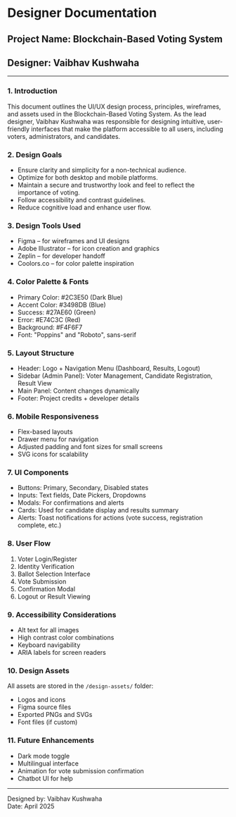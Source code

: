# Designer Documentation

## Project Name: Blockchain-Based Voting System

## Designer: Vaibhav Kushwaha

---

### 1. Introduction
This document outlines the UI/UX design process, principles, wireframes, and assets used in the Blockchain-Based Voting System. As the lead designer, Vaibhav Kushwaha was responsible for designing intuitive, user-friendly interfaces that make the platform accessible to all users, including voters, administrators, and candidates.

### 2. Design Goals
- Ensure clarity and simplicity for a non-technical audience.
- Optimize for both desktop and mobile platforms.
- Maintain a secure and trustworthy look and feel to reflect the importance of voting.
- Follow accessibility and contrast guidelines.
- Reduce cognitive load and enhance user flow.

### 3. Design Tools Used
- Figma – for wireframes and UI designs
- Adobe Illustrator – for icon creation and graphics
- Zeplin – for developer handoff
- Coolors.co – for color palette inspiration

### 4. Color Palette & Fonts
- Primary Color: #2C3E50 (Dark Blue)
- Accent Color: #3498DB (Blue)
- Success: #27AE60 (Green)
- Error: #E74C3C (Red)
- Background: #F4F6F7
- Font: "Poppins" and "Roboto", sans-serif

### 5. Layout Structure
- Header: Logo + Navigation Menu (Dashboard, Results, Logout)
- Sidebar (Admin Panel): Voter Management, Candidate Registration, Result View
- Main Panel: Content changes dynamically
- Footer: Project credits + developer details

### 6. Mobile Responsiveness
- Flex-based layouts
- Drawer menu for navigation
- Adjusted padding and font sizes for small screens
- SVG icons for scalability

### 7. UI Components
- Buttons: Primary, Secondary, Disabled states
- Inputs: Text fields, Date Pickers, Dropdowns
- Modals: For confirmations and alerts
- Cards: Used for candidate display and results summary
- Alerts: Toast notifications for actions (vote success, registration complete, etc.)

### 8. User Flow
1. Voter Login/Register
2. Identity Verification
3. Ballot Selection Interface
4. Vote Submission
5. Confirmation Modal
6. Logout or Result Viewing

### 9. Accessibility Considerations
- Alt text for all images
- High contrast color combinations
- Keyboard navigability
- ARIA labels for screen readers

### 10. Design Assets
All assets are stored in the `/design-assets/` folder:
- Logos and icons
- Figma source files
- Exported PNGs and SVGs
- Font files (if custom)

### 11. Future Enhancements
- Dark mode toggle
- Multilingual interface
- Animation for vote submission confirmation
- Chatbot UI for help

---

Designed by: Vaibhav Kushwaha  
Date: April 2025

